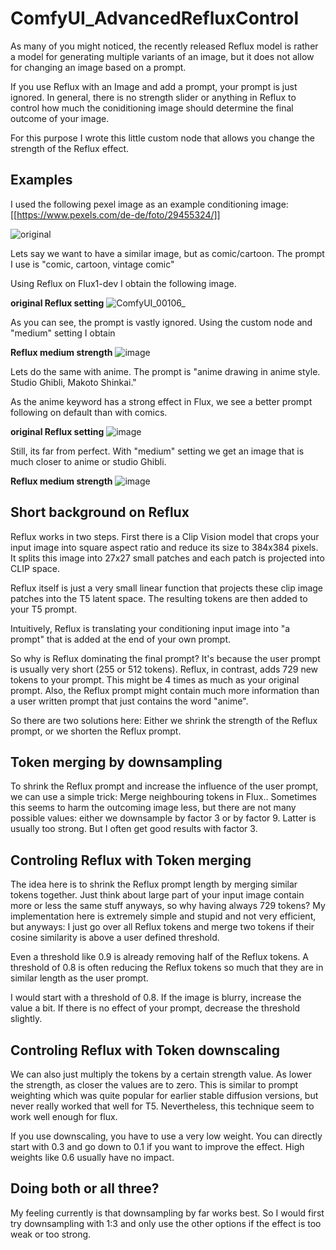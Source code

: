 # ComfyUI_AdvancedRefluxControl

As many of you might noticed, the recently released Reflux model is rather a model for generating multiple variants of an image, but it does not allow for changing an image based on a prompt.

If you use Reflux with an Image and add a prompt, your prompt is just ignored. In general, there is no strength slider or anything in Reflux to control how much the coniditioning image should determine the final outcome of your image.

For this purpose I wrote this little custom node that allows you change the strength of the Reflux effect.

## Examples

I used the following pexel image as an example conditioning image: [[https://www.pexels.com/de-de/foto/29455324/]]

![original](https://github.com/user-attachments/assets/16c8bce5-8eb3-4acf-93e9-847a81e969e0)

Lets say we want to have a similar image, but as comic/cartoon. The prompt I use is "comic, cartoon, vintage comic"

Using Reflux on Flux1-dev I obtain the following image.

**original Reflux setting**
![ComfyUI_00106_](https://github.com/user-attachments/assets/0c5506ef-5131-4b57-962c-ab3703881363)

As you can see, the prompt is vastly ignored. Using the custom node and "medium" setting I obtain

**Reflux medium strength**
![image](https://github.com/user-attachments/assets/eb81a55a-6bdd-43ef-a8da-8d27f210c116)

Lets do the same with anime. The prompt is "anime drawing in anime style. Studio Ghibli, Makoto Shinkai."

As the anime keyword has a strong effect in Flux, we see a better prompt following on default than with comics.

**original Reflux setting**
![image](https://github.com/user-attachments/assets/e5795369-2b8e-477a-974f-e0250d8689b6)

Still, its far from perfect. With "medium" setting we get an image that is much closer to anime or studio Ghibli.

**Reflux medium strength**
![image](https://github.com/user-attachments/assets/b632457a-3a7e-4d99-981e-6c2682d16e2e)

## Short background on Reflux

Reflux works in two steps. First there is a Clip Vision model that crops your input image into square aspect ratio and reduce its size to 384x384 pixels. It splits this image into 27x27 small patches and each patch is projected into CLIP space.

Reflux itself is just a very small linear function that projects these clip image patches into the T5 latent space. The resulting tokens are then added to your T5 prompt.

Intuitively, Reflux is translating your conditioning input image into "a prompt" that is added at the end of your own prompt.

So why is Reflux dominating the final prompt? It's because the user prompt is usually very short (255 or 512 tokens). Reflux, in contrast, adds 729 new tokens to your prompt. This might be 4 times as much as your original prompt. Also, the Reflux prompt might contain much more information than a user written prompt that just contains the word "anime". 

So there are two solutions here: Either we shrink the strength of the Reflux prompt, or we shorten the Reflux prompt.

## Token merging by downsampling
To shrink the Reflux prompt and increase the influence of the user prompt, we can use a simple trick: Merge neighbouring tokens in Flux.. Sometimes this seems to harm the outcoming image less, but there are not many possible values: either we downsample by factor 3 or by factor 9. Latter is usually too strong. But I often get good results with factor 3.

## Controling Reflux with Token merging

The idea here is to shrink the Reflux prompt length by merging similar tokens together. Just think about large part of your input image contain more or less the same stuff anyways, so why having always 729 tokens? My implementation here is extremely simple and stupid and not very efficient, but anyways: I just go over all Reflux tokens and merge two tokens if their cosine similarity is above a user defined threshold.

Even a threshold like 0.9 is already removing half of the Reflux tokens. A threshold of 0.8 is often reducing the Reflux tokens so much that they are in similar length as the user prompt.

I would start with a threshold of 0.8. If the image is blurry, increase the value a bit. If there is no effect of your prompt, decrease the threshold slightly.

## Controling Reflux with Token downscaling

We can also just multiply the tokens by a certain strength value. As lower the strength, as closer the values are to zero. This is similar to prompt weighting which was quite popular for earlier stable diffusion versions, but never really worked that well for T5. Nevertheless, this technique seem to work well enough for flux.

If you use downscaling, you have to use a very low weight. You can directly start with 0.3 and go down to 0.1 if you want to improve the effect. High weights like 0.6 usually have no impact.

## Doing both or all three?

My feeling currently is that downsampling by far works best. So I would first try downsampling with 1:3 and only use the other options if the effect is too weak or too strong.
